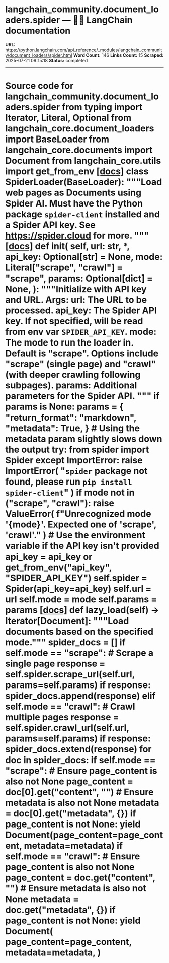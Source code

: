 # langchain_community.document_loaders.spider — 🦜🔗 LangChain  documentation

**URL:** https://python.langchain.com/api_reference/_modules/langchain_community/document_loaders/spider.html
**Word Count:** 146
**Links Count:** 15
**Scraped:** 2025-07-21 09:15:18
**Status:** completed

---

# Source code for langchain\_community.document\_loaders.spider               from typing import Iterator, Literal, Optional          from langchain_core.document_loaders import BaseLoader     from langchain_core.documents import Document     from langchain_core.utils import get_from_env                              [[docs]](https://python.langchain.com/api_reference/community/document_loaders/langchain_community.document_loaders.spider.SpiderLoader.html#langchain_community.document_loaders.spider.SpiderLoader)     class SpiderLoader(BaseLoader):         """Load web pages as Documents using Spider AI.              Must have the Python package `spider-client` installed and a Spider API key.         See https://spider.cloud for more.         """                         [[docs]](https://python.langchain.com/api_reference/community/document_loaders/langchain_community.document_loaders.spider.SpiderLoader.html#langchain_community.document_loaders.spider.SpiderLoader.__init__)         def __init__(             self,             url: str,             *,             api_key: Optional[str] = None,             mode: Literal["scrape", "crawl"] = "scrape",             params: Optional[dict] = None,         ):             """Initialize with API key and URL.                  Args:                 url: The URL to be processed.                 api_key: The Spider API key. If not specified, will be read from env                 var `SPIDER_API_KEY`.                 mode: The mode to run the loader in. Default is "scrape".                      Options include "scrape" (single page) and "crawl" (with deeper                      crawling following subpages).                 params: Additional parameters for the Spider API.             """             if params is None:                 params = {                     "return_format": "markdown",                     "metadata": True,                 }  # Using the metadata param slightly slows down the output                  try:                 from spider import Spider             except ImportError:                 raise ImportError(                     "`spider` package not found, please run `pip install spider-client`"                 )             if mode not in ("scrape", "crawl"):                 raise ValueError(                     f"Unrecognized mode '{mode}'. Expected one of 'scrape', 'crawl'."                 )                  # Use the environment variable if the API key isn't provided             api_key = api_key or get_from_env("api_key", "SPIDER_API_KEY")             self.spider = Spider(api_key=api_key)             self.url = url             self.mode = mode             self.params = params                                        [[docs]](https://python.langchain.com/api_reference/community/document_loaders/langchain_community.document_loaders.spider.SpiderLoader.html#langchain_community.document_loaders.spider.SpiderLoader.lazy_load)         def lazy_load(self) -> Iterator[Document]:             """Load documents based on the specified mode."""             spider_docs = []                  if self.mode == "scrape":                 # Scrape a single page                 response = self.spider.scrape_url(self.url, params=self.params)                 if response:                     spider_docs.append(response)             elif self.mode == "crawl":                 # Crawl multiple pages                 response = self.spider.crawl_url(self.url, params=self.params)                 if response:                     spider_docs.extend(response)                  for doc in spider_docs:                 if self.mode == "scrape":                     # Ensure page_content is also not None                     page_content = doc[0].get("content", "")                          # Ensure metadata is also not None                     metadata = doc[0].get("metadata", {})                          if page_content is not None:                         yield Document(page_content=page_content, metadata=metadata)                 if self.mode == "crawl":                     # Ensure page_content is also not None                     page_content = doc.get("content", "")                          # Ensure metadata is also not None                     metadata = doc.get("metadata", {})                          if page_content is not None:                         yield Document(                             page_content=page_content,                             metadata=metadata,                         )